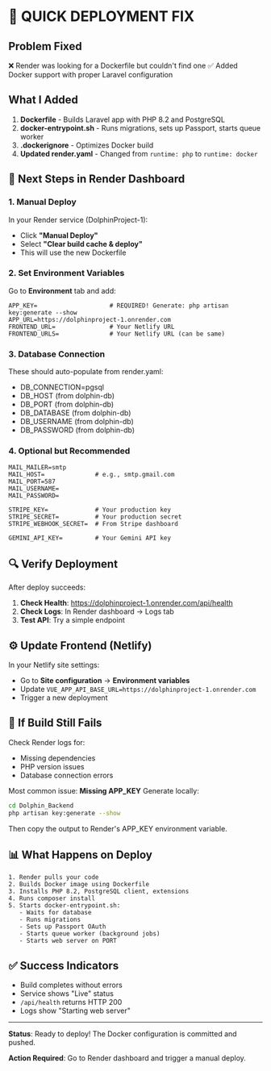 # 🚀 QUICK DEPLOYMENT FIX

## Problem Fixed
❌ Render was looking for a Dockerfile but couldn't find one
✅ Added Docker support with proper Laravel configuration

## What I Added

1. **Dockerfile** - Builds Laravel app with PHP 8.2 and PostgreSQL
2. **docker-entrypoint.sh** - Runs migrations, sets up Passport, starts queue worker
3. **.dockerignore** - Optimizes Docker build
4. **Updated render.yaml** - Changed from `runtime: php` to `runtime: docker`

## 📝 Next Steps in Render Dashboard

### 1. Manual Deploy
In your Render service (DolphinProject-1):
- Click **"Manual Deploy"**
- Select **"Clear build cache & deploy"**
- This will use the new Dockerfile

### 2. Set Environment Variables
Go to **Environment** tab and add:

```
APP_KEY=                    # REQUIRED! Generate: php artisan key:generate --show
APP_URL=https://dolphinproject-1.onrender.com
FRONTEND_URL=               # Your Netlify URL
FRONTEND_URLS=              # Your Netlify URL (can be same)
```

### 3. Database Connection
These should auto-populate from render.yaml:
- DB_CONNECTION=pgsql
- DB_HOST (from dolphin-db)
- DB_PORT (from dolphin-db)  
- DB_DATABASE (from dolphin-db)
- DB_USERNAME (from dolphin-db)
- DB_PASSWORD (from dolphin-db)

### 4. Optional but Recommended
```
MAIL_MAILER=smtp
MAIL_HOST=              # e.g., smtp.gmail.com
MAIL_PORT=587
MAIL_USERNAME=
MAIL_PASSWORD=

STRIPE_KEY=             # Your production key
STRIPE_SECRET=          # Your production secret
STRIPE_WEBHOOK_SECRET=  # From Stripe dashboard

GEMINI_API_KEY=         # Your Gemini API key
```

## 🔍 Verify Deployment

After deploy succeeds:

1. **Check Health**: https://dolphinproject-1.onrender.com/api/health
2. **Check Logs**: In Render dashboard → Logs tab
3. **Test API**: Try a simple endpoint

## ⚙️ Update Frontend (Netlify)

In your Netlify site settings:
- Go to **Site configuration** → **Environment variables**
- Update `VUE_APP_API_BASE_URL=https://dolphinproject-1.onrender.com`
- Trigger a new deployment

## 🐛 If Build Still Fails

Check Render logs for:
- Missing dependencies
- PHP version issues
- Database connection errors

Most common issue: **Missing APP_KEY**
Generate locally:
```bash
cd Dolphin_Backend
php artisan key:generate --show
```
Then copy the output to Render's APP_KEY environment variable.

## 📊 What Happens on Deploy

```
1. Render pulls your code
2. Builds Docker image using Dockerfile
3. Installs PHP 8.2, PostgreSQL client, extensions
4. Runs composer install
5. Starts docker-entrypoint.sh:
   - Waits for database
   - Runs migrations
   - Sets up Passport OAuth
   - Starts queue worker (background jobs)
   - Starts web server on PORT
```

## ✅ Success Indicators

- Build completes without errors
- Service shows "Live" status
- `/api/health` returns HTTP 200
- Logs show "Starting web server"

---

**Status**: Ready to deploy! The Docker configuration is committed and pushed.

**Action Required**: Go to Render dashboard and trigger a manual deploy.
